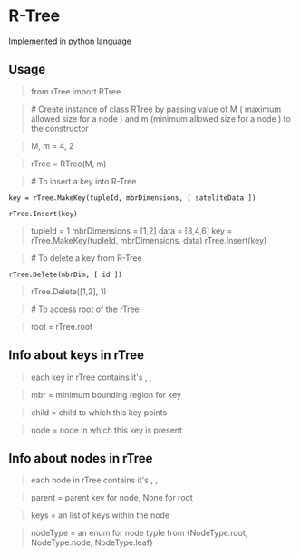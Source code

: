 # R-Tree
 Implemented in python language

## Usage
> from rTree import RTree

> \# Create instance of class RTree by passing value of M ( maximum allowed size for a node ) and m (minimum allowed size for a node ) to the constructor

> M, m = 4, 2

> rTree = RTree(M, m)

> \# To insert a key into R-Tree

    key = rTree.MakeKey(tupleId, mbrDimensions, [ sateliteData ])
 
    rTree.Insert(key)

> tupleId = 1 
> mbrDimensions = [1,2]
> data = [3,4,6]
> key = rTree.MakeKey(tupleId, mbrDimensions, data)
> rTree.Insert(key)

> \# To delete a key from R-Tree
    
    rTree.Delete(mbrDim, [ id ])
    
> rTree.Delete([1,2], 1)    

> \# To access root of the rTree 

> root = rTree.root

## Info about keys in rTree
> each key in rTree contains it's <mbr>, <child>, <node>

> mbr = minimum bounding region for key

> child = child to which this key points

> node = node in which this key is present

## Info about nodes in rTree
> each node in rTree contains it's <parent>, <keys>, <nodeType>

> parent = parent key for node, None for root

> keys = an list of keys within the node

> nodeType = an enum for node typle from {NodeType.root, NodeType.node, NodeType.leaf}
